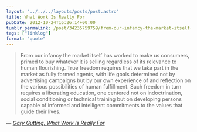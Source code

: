 ```yaml
---
layout: "../../../layouts/posts/post.astro"
title: What Work Is Really For
pubDate: 2012-10-24T16:26:14+00:00
tumblr_permalink: /post/34235759759/from-our-infancy-the-market-itself-has-worked-to
tags: ["linklog"]
format: "quote"
---
```


> From our infancy the market itself has worked to make us consumers, primed to buy whatever it is selling regardless of its relevance to human flourishing. True freedom requires that we take part in the market as fully formed agents, with life goals determined not by advertising campaigns but by our own experience of and reflection on the various possibilities of human fulfillment. Such freedom in turn requires a liberating education, one centered not on indoctrination, social conditioning or technical training but on developing persons capable of informed and intelligent commitments to the values that guide their lives.

— <cite>[Gary Gutting, _What Work Is Really For_](https://opinionator.blogs.nytimes.com/2012/09/08/work-good-or-bad/)</cite>
